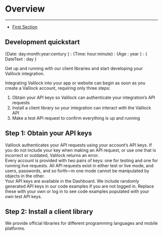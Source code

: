 # Overview

---

- [First Section](#section-1)

<a name="section-1"></a>
## Development quickstart

{Date: day:month:year:century } : {Time: hour:minute} : {Age : year } : { DateText : day } 

Get up and running with our client libraries and start developing your Valilock integration.

Integrating Valilock into your app or website can begin as soon as you create a Valilock account, requiring only three steps:
1. Obtain your API keys so Valilock can authenticate your integration’s API requests
2. Install a client library so your integration can interact with the Valilock API
3. Make a test API request to confirm everything is up and running

<a name="section-2"></a>
## Step 1: Obtain your API keys
Valilock authenticates your API requests using your account’s API keys. If you do not include your key when making an API request, or use one that is incorrect or outdated, Valilock returns an error.
<br>
Every account is provided with two pairs of keys: one for testing and one for running live requests. All API requests exist in either test or live mode, and users, passwords, and so forth—in one mode cannot be manipulated by objects in the other.
<br>
Your API keys are available in the Dashboard. We include randomly generated API keys in our code examples if you are not logged in. Replace these with your own or log in to see code examples populated with your own test API keys.

<a name="section-3"></a>
## Step 2: Install a client library
We provide official libraries for different programming languages and mobile platforms.

